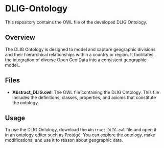 # DLIG-Ontology

This repository contains the OWL file of the developed DLIG Ontology.

## Overview

The DLIG Ontology is designed to model and capture geographic divisions and their hierarchical relationships within a country or region. It facilitates the integration of diverse Open Geo Data into a consistent geographic model..

## Files

- **Abstract_DLIG.owl**: The OWL file containing the DLIG Ontology. This file includes the definitions, classes, properties, and axioms that constitute the ontology.

## Usage

To use the DLIG Ontology, download the `Abstract_DLIG.owl` file and open it in an ontology editor such as [Protégé](https://protege.stanford.edu/). You can explore the ontology, make modifications, and use it to reason about geographic data.


